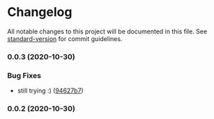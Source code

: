 # Changelog

All notable changes to this project will be documented in this file. See [standard-version](https://github.com/conventional-changelog/standard-version) for commit guidelines.

### 0.0.3 (2020-10-30)


### Bug Fixes

* still trying :) ([94627b7](https://github.com/codersparks-home-assistant/ssdp-client/commit/94627b71eac8d165ee7c8b874ac8af834751f9eb))

### 0.0.2 (2020-10-30)
